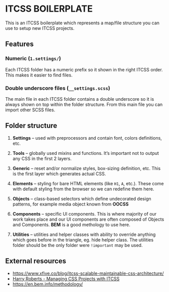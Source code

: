 # ITCSS BOILERPLATE 

This is an ITCSS boilerplate which represents a map/file structure you can use to setup new ITCSS projects.

## Features
### Numeric (`1.settings/`)
Each ITCSS folder has a numeric prefix so it shown in the right ITCSS order. This makes it easier to find files. 

### Double underscore files (`__settings.scss`)
The main file in each ITCSS folder contains a double underscore so it is always shown on top within the folder structure. From this main file you can import other SCSS files.

## Folder structure

1. **Settings** – used with preprocessors and contain font, colors definitions, etc.

2. **Tools** – globally used mixins and functions. It’s important not to output any CSS in the first 2 layers.

3. **Generic** – reset and/or normalize styles, box-sizing definition, etc. This is the first layer which generates actual CSS.

4. **Elements** – styling for bare HTML elements (like `H1`, `A`, etc.). These come with default styling from the browser so we can redefine them here.

5. **Objects** – class-based selectors which define undecorated design patterns, for example media object known from **OOCSS**

6. **Components** – specific UI components. This is where majority of our work takes place and our UI components are often composed of Objects and Components. **BEM** is a good methology to use here. 

7. **Utilities** – utilities and helper classes with ability to override anything which goes before in the triangle, eg. hide helper class. The utilities folder should be the only folder were `!important` may be used. 
 

## External resources
- https://www.xfive.co/blog/itcss-scalable-maintainable-css-architecture/ 
- [Harry Roberts - Managing CSS Projects with ITCSS](https://www.youtube.com/watch?v=1OKZOV-iLj4)
- https://en.bem.info/methodology/
